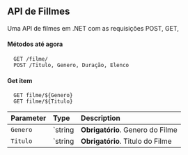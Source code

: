 ## API de Fillmes
Uma API de filmes em .NET com as requisições POST, GET,
#### Métodos até agora

```http
  GET /filme/
  POST /Titulo, Genero, Duração, Elenco
```

#### Get item

```http
  GET filme/${Genero}
  GET filme/${Titulo}
```

| Parameter | Type     | Description                       |
| :-------- | :------- | :-------------------------------- |
| `Genero`      | `string | **Obrigatório**. Genero do Filme |
| `Titulo`      | `string | **Obrigatório**. Titulo do Filme |
